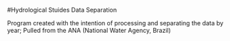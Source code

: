 #Hydrological Stuides Data Separation

Program created with the intention of processing and separating the data by year; 
Pulled from the ANA (National Water Agency, Brazil)
